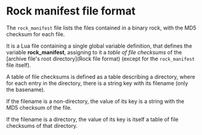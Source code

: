 # Rock manifest file format

The `rock_manifest` file lists the files contained in a binary rock, with the
MD5 checksum for each file.

It is a Lua file containing a single global variable definition, that defines
the variable **rock_manifest**, assigning to it a _table of file checksums_ of
the [archive file's root directory](Rock file format) (except for the
`rock_manifest` file itself).

A table of file checksums is defined as a table describing a directory, where
for each entry in the directory, there is a string key with its filename (only
the basename).

If the filename is a non-directory, the value of its key is a string with the
MD5 checksum of the file.

If the filename is a directory, the value of its key is itself a table of file
checksums of that directory.

